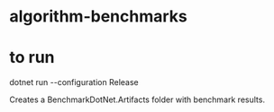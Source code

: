 # algorithm-benchmarks

# to run
dotnet run --configuration Release

Creates a BenchmarkDotNet.Artifacts folder with benchmark results.
